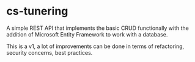 # cs-tunering

A simple REST API that implements the basic CRUD functionally with the addition of Microsoft Entity Framework to work with a database. 

This is a v1, a lot of improvements can be done in terms of refactoring, security concerns, best practices. 
